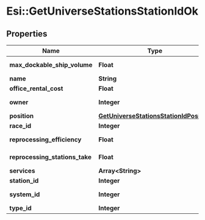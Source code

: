 # Esi::GetUniverseStationsStationIdOk

## Properties
Name | Type | Description | Notes
------------ | ------------- | ------------- | -------------
**max_dockable_ship_volume** | **Float** | max_dockable_ship_volume number | 
**name** | **String** | name string | 
**office_rental_cost** | **Float** | office_rental_cost number | 
**owner** | **Integer** | ID of the corporation that controls this station | [optional] 
**position** | [**GetUniverseStationsStationIdPosition**](GetUniverseStationsStationIdPosition.md) |  | 
**race_id** | **Integer** | race_id integer | [optional] 
**reprocessing_efficiency** | **Float** | reprocessing_efficiency number | 
**reprocessing_stations_take** | **Float** | reprocessing_stations_take number | 
**services** | **Array&lt;String&gt;** | services array | 
**station_id** | **Integer** | station_id integer | 
**system_id** | **Integer** | The solar system this station is in | 
**type_id** | **Integer** | type_id integer | 


